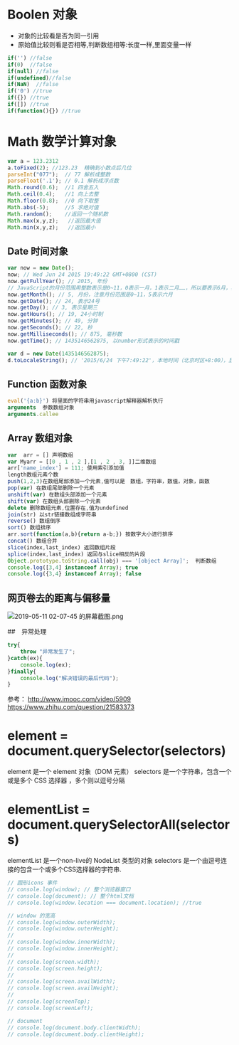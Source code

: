 # Boolen 对象

- 对象的比较看是否为同一引用
- 原始值比较则看是否相等,判断数组相等:长度一样,里面变量一样

```js
if('') //false
if(0)  //false
if(null) //false
if(undefined)//false
if(NaN)  //false
if('0') //true
if({}) //true
if([]) //true
if(function(){}) //true
```

# Math 数学计算对象

```js
var a = 123.2312
a.toFixed(2); //123.23  精确到小数点后几位
parseInt("077");  // 77 解析成整数
parseFloat('.1'); // 0.1 解析成浮点数
Math.round(0.6);  //1 四舍五入
Math.ceil(0.4);   //1 向上去整
Math.floor(0.8);  //0 向下取整
Math.abs(-5);     //5 求绝对值
Math.random();    //返回一个随机数
Math.max(x,y,z);   //返回最大值
Math.min(x,y,z);   //返回最小
```

## Date 时间对象

```js
var now = new Date();
now; // Wed Jun 24 2015 19:49:22 GMT+0800 (CST)
now.getFullYear(); // 2015, 年份
// JavaScript的月份范围用整数表示是0~11，0表示一月，1表示二月……，所以要表示6月，我们传入的是5！这绝对是JavaScript的设计者当时脑抽了一下，但是现在要修复已经不可能了。
now.getMonth(); // 5, 月份，注意月份范围是0~11，5表示六月　
now.getDate(); // 24, 表示24号
now.getDay(); // 3, 表示星期三
now.getHours(); // 19, 24小时制
now.getMinutes(); // 49, 分钟
now.getSeconds(); // 22, 秒
now.getMilliseconds(); // 875, 毫秒数
now.getTime(); // 1435146562875, 以number形式表示的时间戳
```

```js
var d = new Date(1435146562875);
d.toLocaleString(); // '2015/6/24 下午7:49:22'，本地时间（北京时区+8:00），显示的字符串与操作系统设定的格式有关
```

## Function 函数对象

```js
eval('{a:b}') 将里面的字符串用javascript解释器解析执行
arguments  参数数组对象
arguments.callee
```

## Array 数组对象

```js
var  arr = [] 声明数组
var Myarr = [[0 , 1 , 2 ],[1 , 2 , 3, ]]二维数组
arr['name_index'] = 111; 使用索引添加值
length数组元素个数
push(1,2,3)在数组尾部添加一个元素,值可以是　数组，字符串，数值，对象，函数
pop(var) 在数组尾部删除一个元素
unshift(var) 在数组头部添加一个元素
shift(var) 在数组头部删除一个元素
delete 删除数组元素,位置存在,值为undefined
join(str) 以str链接数组成字符串
reverse() 数组倒序
sort() 数组排序
arr.sort(function(a,b){return a-b;}) 按数字大小进行排序
concat() 数组合并
slice(index,last_index) 返回数组片段
splice(index,last_index) 返回与slice相反的片段
Object.prototype.toString.call(obj) === '[object Array]';  判断数组
console.log([3,4] instanceof Array); true
console.log({3,4} instanceof Array); false
```

## 网页卷去的距离与偏移量

![2019-05-11 02-07-45 的屏幕截图.png](https://i.loli.net/2019/05/11/5cd5be013b1e5.png)

##　异常处理

```js
try{
    throw "异常发生了";
}catch(ex){
    console.log(ex);
}finally{
    console.log("解决错误的最后代码");
}
```

参考：
http://www.imooc.com/video/5909   https://www.zhihu.com/question/21583373

# element = document.querySelector(selectors)
element 是一个 element 对象（DOM 元素）
selectors 是一个字符串，包含一个或是多个 CSS 选择器 ，多个则以逗号分隔

# elementList = document.querySelectorAll(selectors)
elementList 是一个non-live的 NodeList 类型的对象
selectors 是一个由逗号连接的包含一个或多个CSS选择器的字符串.


```js
// 圆形icons 事件
// console.log(window); // 整个浏览器窗口
// console.log(document); // 整个html文档
// console.log(window.location === document.location); //true

// window 的宽高
// console.log(window.outerWidth);
// console.log(window.outerHeight);
//
// console.log(window.innerWidth);
// console.log(window.innerHeight);
//
// console.log(screen.width);
// console.log(screen.height);
//
// console.log(screen.availWidth);
// console.log(screen.availHeight);
//
// console.log(screenTop);
// console.log(screenLeft);

// document
// console.log(document.body.clientWidth);
// console.log(document.body.clientHeight);
```
